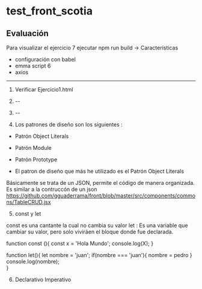 # test_front_scotia
Evaluación
----------------------------------------------
Para visualizar el ejercicio 7 ejecutar npm run build
-> Características
- configuración con babel
- emma script 6
- axios
----------------------------------------------

1. Verificar Ejercicio1.html
2. --
3. --

4.  Los patrones de diseño son los siguientes :

- Patrón Object Literals
- Patrón Module
- Patrón Prototype

- El patron de diseño que más he utilizado es el Patrón Object Literals

Básicamente se trata de un JSON, permite el código de manera organizada. Es similar a la contruccón de un json
https://github.com/gguaderrama/front/blob/master/src/components/commons/TableCRUD.jsx

5. const y let 

const es una cantante la cual no cambia su valor 
let : Es una variable que cambiar su valor, pero solo viviráen el bloque donde fue declarada.


function const (){
 const x = 'Hola Mundo';
 console.log(X); 
}

function let(){
 let nombre = 'juan';
 if(nombre === 'juan'){
     nombre = pedro
 }
 console.log(nombre);  
}

6. Declarativo 
   Imperativo
